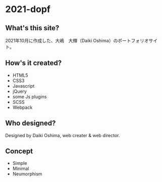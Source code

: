 # 2021-dopf
## What's this site?
2021年10月に作成した、大嶋　大輝（Daiki Oshima）のポートフォリオサイト。

## How's it created?

- HTML5
- CSS3
- Javascript
- jQuery
- some Js plugins
- SCSS
- Webpack

## Who designed?
Designed by Daiki Oshima, web creater & web director.

## Concept
- Simple
- Minimal
- Neumorphism
